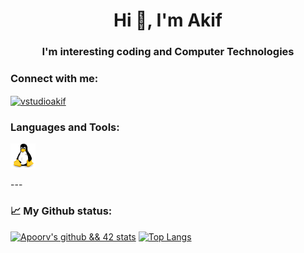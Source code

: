 <h1 align="center">Hi 👋, I'm Akif</h1>
<h3 align="center">I'm interesting coding and Computer Technologies</h3>

<h3 align="left">Connect with me:</h3>
<p align="left">
<a href="https://www.youtube.com/c/vstudioakif" target="blank"><img align="center" src="https://raw.githubusercontent.com/rahuldkjain/github-profile-readme-generator/master/src/images/icons/Social/youtube.svg" alt="vstudioakif" height="30" width="40" /></a>
</p>

<h3 align="left">Languages and Tools:</h3>
<p align="left"> <a href="https://www.linux.org/" target="_blank" rel="noreferrer"> <img src="https://raw.githubusercontent.com/devicons/devicon/master/icons/linux/linux-original.svg" alt="linux" width="40" height="40"/> </a> </p>
---

### 📈 My Github status:
[![Apoorv's github && 42 stats](https://github-readme-stats.vercel.app/api?username=akifbabapiro&show_icons=true&theme=radical)](https://github.com/akifbabapiro)
[![Top Langs](https://github-readme-stats.vercel.app/api/top-langs/?username=akifbabapiro&layout=compact&theme=radical)](https://github.com/akifbabapiro)

